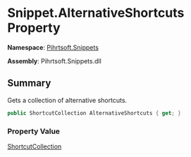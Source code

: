 # Snippet\.AlternativeShortcuts Property

**Namespace**: [Pihrtsoft.Snippets](../../README.md)

**Assembly**: Pihrtsoft\.Snippets\.dll

## Summary

Gets a collection of alternative shortcuts\.

```csharp
public ShortcutCollection AlternativeShortcuts { get; }
```

### Property Value

[ShortcutCollection](../../ShortcutCollection/README.md)

